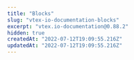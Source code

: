 ```yaml
---
title: "Blocks"
slug: "vtex-io-documentation-blocks"
excerpt: "vtex.io-documentation@0.88.2"
hidden: true
createdAt: "2022-07-12T19:09:55.216Z"
updatedAt: "2022-07-12T19:09:55.216Z"
---
```

